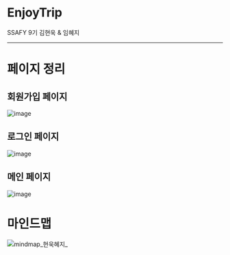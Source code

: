 # EnjoyTrip

SSAFY 9기 김현욱 &amp; 임혜지

---

# 페이지 정리
## 회원가입 페이지
![image](/uploads/645d3fe5e355249875fbe3f8be753174/image.png)

## 로그인 페이지
![image](/uploads/e67ca88c1916015e9a9380bd29a132ad/image.png)

## 메인 페이지
![image](/uploads/58198b07534418162e39258a94f26426/image.png)

# 마인드맵
![mindmap_현욱혜지_](/uploads/90eab2f069575b62f6a83b52a398d50a/mindmap_현욱혜지_.png)
